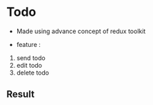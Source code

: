 # Todo 
- Made using advance concept of redux toolkit

- feature  :
1. send todo
2. edit todo
3. delete todo

## Result
